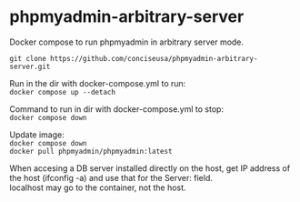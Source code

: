 # phpmyadmin-arbitrary-server
Docker compose to run phpmyadmin in arbitrary server mode.

`git clone https://github.com/conciseusa/phpmyadmin-arbitrary-server.git`

Run in the dir with docker-compose.yml to run:<br>
`docker compose up --detach`

Command to run in dir with docker-compose.yml to stop:<br>
`docker compose down`

Update image:<br>
`docker compose down`<br>
`docker pull phpmyadmin/phpmyadmin:latest`

When accesing a DB server installed directly on the host,
get IP address of the host (ifconfig -a) and use that for the Server: field.<br>
localhost may go to the container, not the host.<br>
